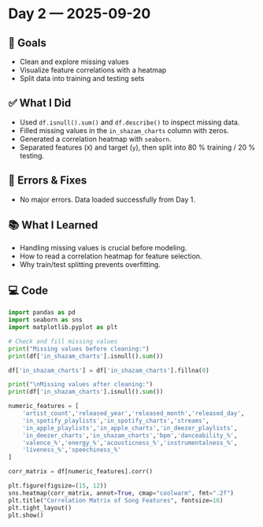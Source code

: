 # Day 2 — 2025-09-20

## 🎯 Goals
- Clean and explore missing values
- Visualize feature correlations with a heatmap
- Split data into training and testing sets

## ✅ What I Did
- Used `df.isnull().sum()` and `df.describe()` to inspect missing data.
- Filled missing values in the `in_shazam_charts` column with zeros.
- Generated a correlation heatmap with `seaborn`.
- Separated features (`X`) and target (`y`), then split into 80 % training / 20 % testing.

## 🐞 Errors & Fixes
- No major errors. Data loaded successfully from Day 1.

## 📚 What I Learned
- Handling missing values is crucial before modeling.
- How to read a correlation heatmap for feature selection.
- Why train/test splitting prevents overfitting.

## 💻 Code
```python
import pandas as pd
import seaborn as sns
import matplotlib.pyplot as plt

# Check and fill missing values
print("Missing values before cleaning:")
print(df['in_shazam_charts'].isnull().sum())

df['in_shazam_charts'] = df['in_shazam_charts'].fillna(0)

print("\nMissing values after cleaning:")
print(df['in_shazam_charts'].isnull().sum())

numeric_features = [
    'artist_count','released_year','released_month','released_day',
    'in_spotify_playlists','in_spotify_charts','streams',
    'in_apple_playlists','in_apple_charts','in_deezer_playlists',
    'in_deezer_charts','in_shazam_charts','bpm','danceability_%',
    'valence_%','energy_%','acousticness_%','instrumentalness_%',
    'liveness_%','speechiness_%'
]

corr_matrix = df[numeric_features].corr()

plt.figure(figsize=(15, 12))
sns.heatmap(corr_matrix, annot=True, cmap="coolwarm", fmt=".2f")
plt.title("Correlation Matrix of Song Features", fontsize=16)
plt.tight_layout()
plt.show()
